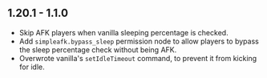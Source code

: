 ## 1.20.1 - 1.1.0
- Skip AFK players when vanilla sleeping percentage is checked.
- Add `simpleafk.bypass_sleep` permission node to allow players to bypass the sleep percentage check without being AFK.
- Overwrote vanilla's `setIdleTimeout` command, to prevent it from kicking for idle.